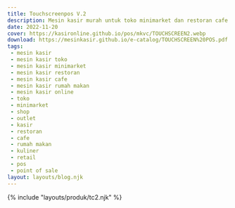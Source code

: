 ```yaml
---
title: Touchscreenpos V.2
description: Mesin kasir murah untuk toko minimarket dan restoran cafe rumah makan plus program software dan aplikasi all in one.
date: 2022-11-20
cover: https://kasironline.github.io/pos/mkvc/TOUCHSCREEN2.webp
download: https://mesinkasir.github.io/e-catalog/TOUCHSCREEN%20POS.pdf
tags:
 - mesin kasir
 - mesin kasir toko
 - mesin kasir minimarket
 - mesin kasir restoran
 - mesin kasir cafe
 - mesin kasir rumah makan
 - mesin kasir online
 - toko
 - minimarket
 - shop
 - outlet
 - kasir
 - restoran
 - cafe
 - rumah makan
 - kuliner
 - retail
 - pos
 - point of sale
layout: layouts/blog.njk
---
```


{% include "layouts/produk/tc2.njk" %}
